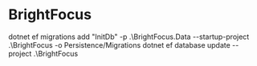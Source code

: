# BrightFocus

dotnet ef migrations add "InitDb" -p .\BrightFocus.Data --startup-project .\BrightFocus -o Persistence/Migrations
dotnet ef database update --project .\BrightFocus
